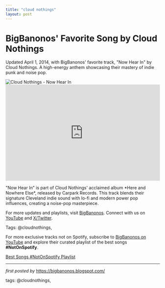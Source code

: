 ```yaml
---
title: "cloud nothings"
layout: post
---
```

<!-- Post Title -->
<h1 >BigBanonos' Favorite Song by Cloud Nothings</h1> <!-- Introductory Text -->
<p >Updated April 1, 2014, with BigBanonos' favorite track, "Now Hear In" by Cloud Nothings. A high-energy anthem showcasing their mastery of indie punk and noise pop.</p> <!-- Featured Image -->
<div > <img src="https://pyxis.nymag.com/v1/imgs/4d0/5db/6ca5afe28f1925c11cd8bba312a924a64a-22-cloud-nothings.rhorizontal.w700.jpg" alt="Cloud Nothings - Now Hear In" />
</div> <!-- YouTube Video Embed -->
<div > <iframe width="100%" height="315" src="https://www.youtube.com/embed/Oqd3P0Jy58w" title="Cloud Nothings - 'Now Hear In' (Official Video)" frameborder="0" allow="accelerometer; autoplay; clipboard-write; encrypted-media; gyroscope; picture-in-picture; web-share" referrerpolicy="strict-origin-when-cross-origin" allowfullscreen></iframe>
</div> <!-- Song Information -->
<div > <p>"Now Hear In" is part of Cloud Nothings' acclaimed album *Here and Nowhere Else*, released by Carpark Records. This track blends their signature Cleveland indie sound with lo-fi and modern power pop influences, creating a noise-pop masterpiece.</p>
</div> <!-- Footer Links -->
<div > <p>For more updates and playlists, visit <a href="https://bigbanonos.blogspot.com/" target="_blank">BigBanonos</a>. Connect with us on <a href="https://www.youtube.com/@BigBanonos" target="_blank">YouTube</a> and <a href="https://x.com/bigbanonos" target="_blank">X/Twitter</a>.</p>
</div> <!-- Tags -->
<p >Tags: @cloudnothings,</p>


<!--Subscribe and Playlist Links-->
<div>
    <p>For more exclusive tracks not on Spotify, subscribe to <a href="https://www.youtube.com/@BigBanonos" target="_blank">BigBanonos on YouTube</a> and explore their curated playlist of the best songs <strong>#NotOnSpotify</strong>.</p>
    <p><a href="https://www.youtube.com/playlist?list=PLtuNtuTatqI0kFahUCbtbfenC_ET5O_tr" target="_blank">Best Songs #NotOnSpotify Playlist<br /></a></p></div>

<hr />

<p><em>first posted by</em> <a href="https://bigbanonos.blogspot.com/" rel="noopener" target="_new">https://bigbanonos.blogspot.com/</a></p>

<p>tags: @cloudnothings,</p>
